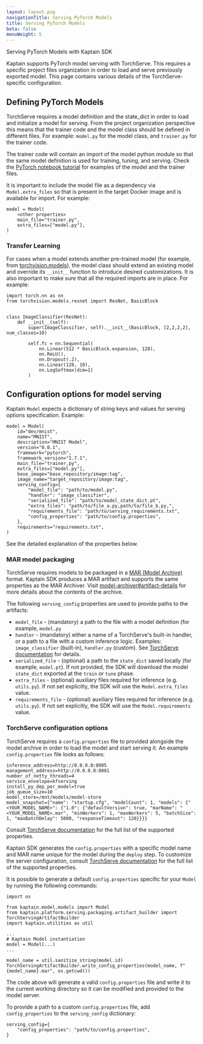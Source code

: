 ```yaml
---
layout: layout.pug
navigationTitle: Serving PyTorch Models
title: Serving PyTorch Models
beta: false
menuWeight: 5
---
```


Serving PyTorch Models with Kaptain SDK

Kaptain supports PyTorch model serving with TorchServe. This requires a specific project files organization
in order to load and serve previously exported model. This page contains various details of the
TorchServe-specific configuration.

## Defining PyTorch Models
TorchServe requires a model definition and the state_dict in order to load and initialize a model for serving.
From the project organization perspective this means that the trainer code and the model class should be defined
in different files. For example: `model.py` for the model class, and `trainer.py` for the trainer code.

The trainer code will contain an import of the model python module so that the same model definition
is used for training, tuning, and serving. Check the [PyTorch notebook tutorial](../../../tutorials/sdk/pytorch)
for examples of the model and the trainer files.

It is important to include the model file as a dependency via `Model.extra_files` so that is present in the
target Docker image and is available for import. For example:
```
model = Model(
    <other properties>
    main_file="trainer.py",
    extra_files=["model.py"],
)
```

### Transfer Learning
For cases when a model extends another pre-trained model (for example,
from [torchvision.models](https://pytorch.org/vision/stable/models.html)), the model class should
extend an existing model and override its `__init__` function to introduce desired customizations. It is
also important to make sure that all the required imports are in place. For example:
```
import torch.nn as nn
from torchvision.models.resnet import ResNet, BasicBlock


class ImageClassifier(ResNet):
    def __init__(self):
        super(ImageClassifier, self).__init__(BasicBlock, [2,2,2,2], num_classes=10)

        self.fc = nn.Sequential(
            nn.Linear(512 * BasicBlock.expansion, 128),
            nn.ReLU(),
            nn.Dropout(.2),
            nn.Linear(128, 10),
            nn.LogSoftmax(dim=1)
        )
```

## Configuration options for model serving
Kaptain `Model` expects a dictionary of string keys and values for serving options specification.
Example:
```
model = Model(
    id="dev/mnist",
    name="MNIST",
    description="MNIST Model",
    version="0.0.1",
    framework="pytorch",
    framework_version="1.7.1",
    main_file="trainer.py",
    extra_files=["model.py"],
    base_image="base_repository/image:tag",
    image_name="target_repository/image:tag",
    serving_config={
        "model_file": "path/to/model.py",
        "handler": "image_classifier",
        "serialized_file": "path/to/model_state_dict.pt",
        "extra_files": "path/to/file_a.py,path/to/file_b.py,",
        "requirements_file": "path/to/serving_requirements.txt",
        "config_properties": "path/to/config.properties",
    },
    requirements="requirements.txt",
)
```
See the detailed explanation of the properties below.

### MAR model packaging
TorchServe requires models to be packaged in a [MAR (Model Archive)](https://github.com/pytorch/serve/tree/master/model-archiver) format.
Kaptain SDK produces a MAR artifact and supports the same properties as the MAR Archiver.
Visit [model-archiver#artifact-details](https://github.com/pytorch/serve/tree/master/model-archiver#artifact-details) for
more details about the contents of the archive.

The following `serving_config` properties are used to provide paths to the artifacts:
* `model_file` - (mandatory) a path to the file with a model definition (for example, `model.py`
* `handler` - (mandatory) either a name of a TorchServe's built-in handler, or a path
to a file with a custom inference logic. Examples: `image_classifier` (built-in), `handler.py` (custom).
See [TorchServe documentation](https://github.com/pytorch/serve/blob/master/docs/custom_service.md) for details.
* `serialized_file` - (optional) a path to the `state_dict` saved locally (for example, `model.pt`).
If not provided, the SDK will download the model `state_dict` exported at the `train` or `tune` phase.
* `extra_files` -  (optional) auxiliary files required for inference (e.g. `utils.py`). If not set
explicitly, the SDK will use the `Model.extra_files` value.
* `requirements_file` - (optional) auxiliary files required for inference (e.g. `utils.py`). If not set
explicitly, the SDK will use the `Model.requirements` value.

### TorchServe configuration options
TorchServe requires a `config.properties` file to provided alongside the model archive in order to load
the model and start serving it. An example `config.properties` file looks as follows:
```
inference_address=http://0.0.0.0:8085
management_address=http://0.0.0.0:8081
number_of_netty_threads=4
service_envelope=kfserving
install_py_dep_per_model=true
job_queue_size=10
model_store=/mnt/models/model-store
model_snapshot={"name": "startup.cfg", "modelCount": 1, "models": {"<YOUR_MODEL_NAME>": {"1.0": {"defaultVersion": true, "marName": "<YOUR_MODEL_NAME>.mar", "minWorkers": 1, "maxWorkers": 5, "batchSize": 1, "maxBatchDelay": 5000, "responseTimeout": 120}}}}
```

Consult [TorchServe documentation](https://github.com/pytorch/serve/blob/master/docs/configuration.md#configproperties-file)
for the full list of the supported properties.

Kaptain SDK generates the `config.properties` with a specific model name and MAR name unique for the
model during the `deploy` step. To customize the server configuration, consult
[TorchServe documentation](https://github.com/pytorch/serve/blob/master/docs/configuration.md#configproperties-file)
for the full list of the supported properties.

It is possible to generate a default `config.properties` specific for your `Model` by running the
following commands:
```
import os

from kaptain.model.models import Model
from kaptain.platform.serving.packaging.artifact_builder import TorchServingArtifactBuilder
import kaptain.utilities as util

...
# Kaptain Model instantiation
model = Model(...)
...

model_name = util.sanitize_string(model.id)
TorchServingArtifactBuilder.write_config_properties(model_name, f"{model_name}.mar", os.getcwd())
```
The code above will generate a valid `config.properties` file and write it to the current working
directory so it can be modified and provided to the model server.

To provide a path to a custom `config.properties` file, add `config_properties` to the
`serving_config` dictionary:
```
serving_config={
    "config_properties": "path/to/config.properties",
}
```

